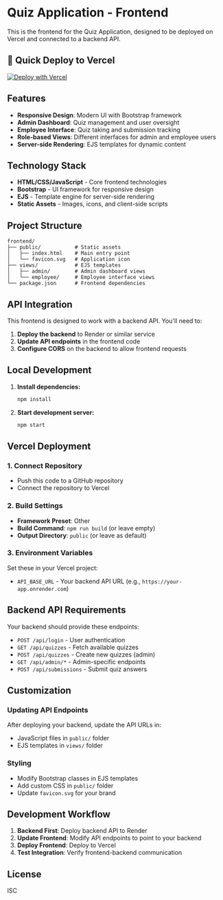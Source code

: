 # Quiz Application - Frontend

This is the frontend for the Quiz Application, designed to be deployed on Vercel and connected to a backend API.

## 🚀 Quick Deploy to Vercel

[![Deploy with Vercel](https://vercel.com/button)](https://vercel.com/new/clone?repository-url=https://github.com/yourusername/quiz-app-frontend)

## Features

- **Responsive Design**: Modern UI with Bootstrap framework
- **Admin Dashboard**: Quiz management and user oversight
- **Employee Interface**: Quiz taking and submission tracking
- **Role-based Views**: Different interfaces for admin and employee users
- **Server-side Rendering**: EJS templates for dynamic content

## Technology Stack

- **HTML/CSS/JavaScript** - Core frontend technologies
- **Bootstrap** - UI framework for responsive design
- **EJS** - Template engine for server-side rendering
- **Static Assets** - Images, icons, and client-side scripts

## Project Structure

```
frontend/
├── public/           # Static assets
│   ├── index.html    # Main entry point
│   └── favicon.svg   # Application icon
├── views/            # EJS templates
│   ├── admin/        # Admin dashboard views
│   └── employee/     # Employee interface views
└── package.json      # Frontend dependencies
```

## API Integration

This frontend is designed to work with a backend API. You'll need to:

1. **Deploy the backend** to Render or similar service
2. **Update API endpoints** in the frontend code
3. **Configure CORS** on the backend to allow frontend requests

## Local Development

1. **Install dependencies:**
   ```bash
   npm install
   ```

2. **Start development server:**
   ```bash
   npm start
   ```

## Vercel Deployment

### 1. Connect Repository
- Push this code to a GitHub repository
- Connect the repository to Vercel

### 2. Build Settings
- **Framework Preset**: Other
- **Build Command**: `npm run build` (or leave empty)
- **Output Directory**: `public` (or leave as default)

### 3. Environment Variables
Set these in your Vercel project:
- `API_BASE_URL` - Your backend API URL (e.g., `https://your-app.onrender.com`)

## Backend API Requirements

Your backend should provide these endpoints:
- `POST /api/login` - User authentication
- `GET /api/quizzes` - Fetch available quizzes
- `POST /api/quizzes` - Create new quizzes (admin)
- `GET /api/admin/*` - Admin-specific endpoints
- `POST /api/submissions` - Submit quiz answers

## Customization

### Updating API Endpoints
After deploying your backend, update the API URLs in:
- JavaScript files in `public/` folder
- EJS templates in `views/` folder

### Styling
- Modify Bootstrap classes in EJS templates
- Add custom CSS in `public/` folder
- Update `favicon.svg` for your brand

## Development Workflow

1. **Backend First**: Deploy backend API to Render
2. **Update Frontend**: Modify API endpoints to point to your backend
3. **Deploy Frontend**: Deploy to Vercel
4. **Test Integration**: Verify frontend-backend communication

## License

ISC

